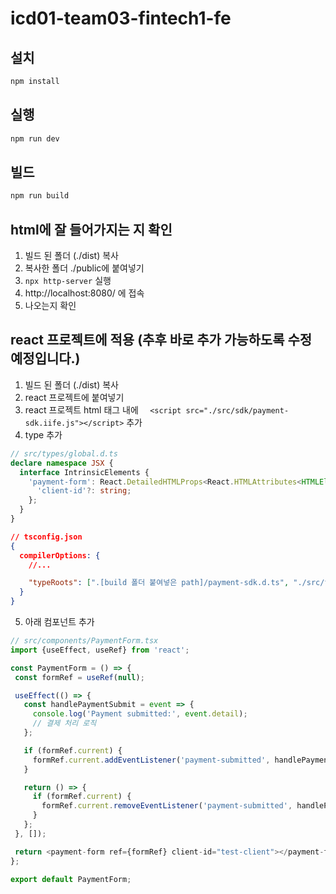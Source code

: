 # icd01-team03-fintech1-fe

## 설치
```bash
npm install
```

## 실행
```bash
npm run dev
```

## 빌드
```bash
npm run build
```
## html에 잘 들어가지는 지 확인
1. 빌드 된 폴더 (./dist) 복사
2. 복사한 폴더 ./public에 붙여넣기
3. `npx http-server` 실행
4. http://localhost:8080/ 에 접속
5. 나오는지 확인

## react 프로젝트에 적용 (추후 바로 추가 가능하도록 수정 예정입니다.)
1. 빌드 된 폴더 (./dist) 복사
2. react 프로젝트에 붙여넣기
3. react 프로젝트 html <head> 태그 내에 `  <script src="./src/sdk/payment-sdk.iife.js"></script>` 추가
4. type 추가
``` typescript
// src/types/global.d.ts
declare namespace JSX {
  interface IntrinsicElements {
    'payment-form': React.DetailedHTMLProps<React.HTMLAttributes<HTMLElement>, HTMLElement> & {
      'client-id'?: string;
    };
  }
}
```

```json
// tsconfig.json
{
  compilerOptions: {
    //...

    "typeRoots": [".[build 폴더 붙여넣은 path]/payment-sdk.d.ts", "./src/types"],
  }
}
```

5. 아래 컴포넌트 추가
 ```typescript
 // src/components/PaymentForm.tsx
import {useEffect, useRef} from 'react';

const PaymentForm = () => {
  const formRef = useRef(null);

  useEffect(() => {
    const handlePaymentSubmit = event => {
      console.log('Payment submitted:', event.detail);
      // 결제 처리 로직
    };

    if (formRef.current) {
      formRef.current.addEventListener('payment-submitted', handlePaymentSubmit);
    }

    return () => {
      if (formRef.current) {
        formRef.current.removeEventListener('payment-submitted', handlePaymentSubmit);
      }
    };
  }, []);

  return <payment-form ref={formRef} client-id="test-client"></payment-form>;
};

export default PaymentForm;
```
